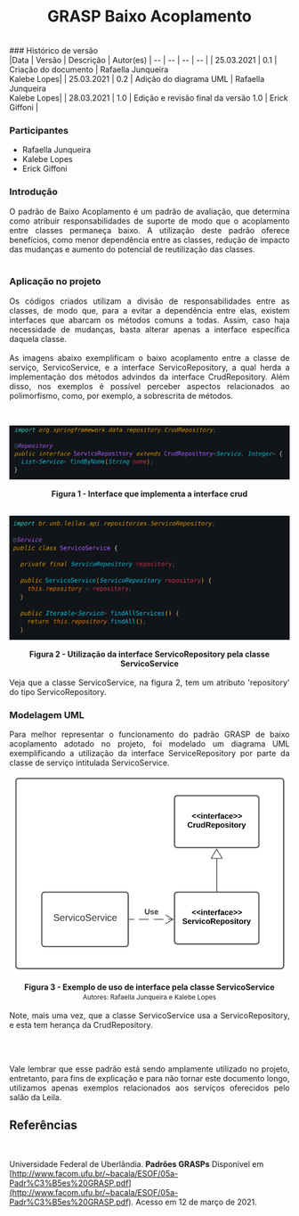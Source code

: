 # <center> GRASP Baixo Acoplamento
<br>
### Histórico de versão<br>
|Data | Versão | Descrição | Autor(es)
| -- | -- | -- | -- |
| 25.03.2021 | 0.1 | Criação do documento | Rafaella Junqueira<br>Kalebe Lopes|
| 25.03.2021 | 0.2 | Adição do diagrama UML | Rafaella Junqueira<br>Kalebe Lopes|
| 28.03.2021 | 1.0 | Edição e revisão final da versão 1.0 | Erick Giffoni |


### Participantes

* Rafaella Junqueira
* Kalebe Lopes
* Erick Giffoni

### Introdução
<div align="justify">

O padrão de Baixo Acoplamento é um padrão de avaliação, que determina como atribuir responsabilidades de suporte de modo que o acoplamento entre classes permaneça baixo. A utilização deste padrão oferece benefícios, como menor dependência entre as classes, redução de impacto das mudanças e aumento do potencial de reutilização das classes.
<br><br>

</div>

### Aplicação no projeto
<div align="justify">

Os códigos criados utilizam a divisão de responsabilidades entre as classes, de modo que, para a evitar a dependência entre elas, existem interfaces que abarcam os métodos comuns a todas. Assim, caso haja necessidade de mudanças, basta alterar apenas a interface específica daquela classe.
<br><br>
As imagens abaixo exemplificam o baixo acoplamento entre a classe de serviço, ServicoService, e a interface ServicoRepository, a qual herda a implementação dos métodos advindos da interface CrudRepository. Além disso, nos exemplos é possível perceber aspectos relacionados ao polimorfismo, como, por exemplo, a sobrescrita de métodos.
</div><br>


[<div align="center"><img src="../../img/padroes/servico-repository.png"></div>](../../img/padroes/servico-repository.png)
<figcaption align='center'>
    <b>Figura 1 - Interface que implementa a interface crud</b>
</figcaption>
<br>

[<div align="center"><img src="../../img/padroes/servico-interface.png"></div>](../../img/padroes/servico-interface.png)
<figcaption align='center'>
    <b>Figura 2 - Utilização da interface ServicoRepository pela classe ServicoService</b>
</figcaption>
<br>

<div align="justify">
Veja que a classe ServicoService, na figura 2, tem um atributo 'repository' do tipo ServicoRepository.
</div>

### Modelagem UML

<div align="justify">
Para melhor representar o funcionamento do padrão GRASP de baixo acoplamento adotado no projeto, foi modelado um diagrama UML exemplificando a utilização da interface ServiceRepository por parte da classe de serviço intitulada ServicoService.
</div>

[<div align="center"><img src="../../img/padroes/baixo-acoplamento.png"></div>](../../img/padroes/baixo-acoplamento.png)
<figcaption align='center'>
    <b>Figura 3 - Exemplo de uso de interface pela classe ServicoService</b>
    <br>
    <small>Autores: Rafaella Junqueira e Kalebe Lopes</small>
</figcaption>
<br>

<div align="justify">
Note, mais uma vez, que a classe ServicoService usa a ServicoRepository, e esta tem herança da CrudRepository.

<br><br>

Vale lembrar que esse padrão está sendo amplamente utilizado no projeto, entretanto, para fins de explicação e para não tornar este documento longo, utilizamos apenas exemplos relacionados aos serviços oferecidos pelo salão da Leila.
</div>

## Referências
<br>

Universidade Federal de Uberlândia. **Padrões GRASPs** Disponível em [http://www.facom.ufu.br/~bacala/ESOF/05a-Padr%C3%B5es%20GRASP.pdf](http://www.facom.ufu.br/~bacala/ESOF/05a-Padr%C3%B5es%20GRASP.pdf). Acesso em 12 de março de 2021.